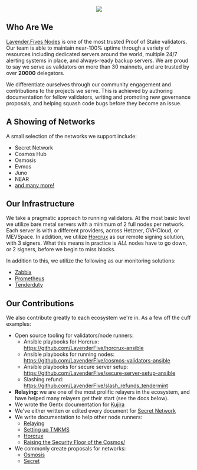 
<p align="center">
  <img src="https://user-images.githubusercontent.com/9121234/189499808-fa2b744f-fa1f-459a-8866-0625c619e1e0.png" />
</p>


## Who Are We
[Lavender.Fives Nodes](https://www.lavenderfive.com/) is one of the most trusted Proof of Stake validators. 
Our team is able to maintain near-100% uptime through a variety of resources including dedicated servers around the world, 
multiple 24/7 alerting systems in place, and always-ready backup servers. We are proud to say we serve as validators on more than 30 mainnets, and are trusted by over **20000** delegators. 

We differentiate ourselves through our community engagement and contributions to the projects we serve. 
This is achieved by authoring documentation for fellow validators, writing and promoting new governance proposals, 
and helping squash code bugs before they become an issue.

## A Showing of Networks
A small selection of the networks we support include:
- Secret Network
- Cosmos Hub 
- Osmosis
- Evmos
- Juno
- NEAR
- [and many more!](https://www.lavenderfive.com/)

## Our Infrastructure

We take a pragmatic approach to running validators. At the most basic level we utilize bare metal servers
with a minimum of 2 full nodes per network. Each server is with a different providers, across Hetzner, OVHCloud, or MEVSpace.
In addition, we utilize [Horcrux](https://github.com/strangelove-ventures/horcrux) as our remote signing solution, with 3 signers. 
What this means in practice is *ALL* nodes have to go down, or 2 signers, before we begin to miss blocks.

In addition to this, we utilize the following as our monitoring solutions:
- [Zabbix](https://www.zabbix.com/)
- [Prometheus](https://prometheus.io/)
- [Tenderduty](https://github.com/blockpane/tenderduty)

## Our Contributions

We also contribute greatly to each ecosystem we're in. As a few off the cuff examples:
- Open source tooling for validators/node runners:
  - Ansible playbooks for Horcrux: https://github.com/LavenderFive/horcrux-ansible
  - Ansible playbooks for running nodes: https://github.com/LavenderFive/cosmos-validators-ansible
  - Ansible playbooks for secure server setup: https://github.com/LavenderFive/secure-server-setup-ansible
  - Slashing refund: https://github.com/LavenderFive/slash_refunds_tendermint
- **Relaying**: we are one of the most prolific relayers in the ecosystem, and have helped many relayers get their start (see the docs below).
- We wrote the Gentx documentation for [Kujira](https://github.com/Team-Kujira/networks/pull/5)
- We've either written or edited every document for [Secret Network](https://docs.scrt.network/)
- We write documentation to help other node runners:
  - [Relaying](https://docs.scrt.network/relayers/setting-up-hermes.html)
  - [Setting up TMKMS](https://gist.github.com/dylanschultzie/c7c4eed531df0f004a50c5395e1604b3)
  - [Horcrux](https://gist.github.com/dylanschultzie/0a0b10cf695749f9697197759e7b12ec)
  - [Raising the Security Floor of the Cosmos/](https://medium.com/@lavenderfive/raising-the-security-floor-of-the-cosmos-2467f5e71966)
- We commonly create proposals for networks:
  - [Osmosis](https://commonwealth.im/osmosis/proposal/discussion/2487-proposal-discussion-signaling-proposal-for-scrt-incentivized-pools)
  - [Secret](https://secretnodes.com/secret/chains/secret-4/governance/proposals/93)
